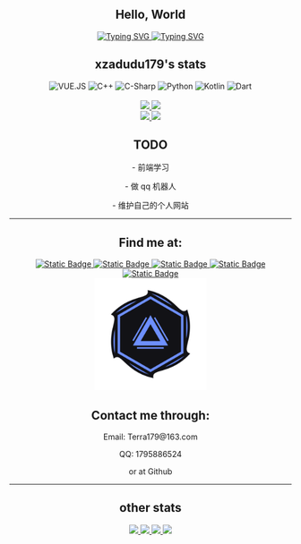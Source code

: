 <div align="center">
  <h2>Hello, World</h2>
  <!-- 文字 -->
  <a href="https://github.com/anuraghazra/github-readme-stats#gh-dark-mode-only">
    <img src="https://readme-typing-svg.demolab.com?font=Fira+Code&pause=1000&color=5be6ff&center=true&vCenter=true&random=true&width=600&separator=%3D&lines=fmt.Println(%22Hello%2C+World!%22)%3Dstd%3A%3Acout+%3C%3C+%22Hello%2C+World%22+%3C%3C+std%3A%3Aendl;%3Dprintf(%22Hello%2C+World%22);%3Dconsole.log(%22Hello%2C+World%22)%3Dprintln!(%22Hello%2C+World!%22);%3DConsole.WriteLine(%22Hello%2C+World%22);%3DSystem.out.println(%22Hello+World%22);%3Dprint('Hello%2C+World')%3Dprintln(%22Hello%2C+World!%22);" alt="Typing SVG" />
  </a>
  <a href="https://github.com/anuraghazra/github-readme-stats#gh-light-mode-only">
    <img src="https://readme-typing-svg.demolab.com?font=Fira+Code&pause=1000&color=375DDA&center=true&vCenter=true&random=true&width=600&separator=%3D&lines=fmt.Println(%22Hello%2C+World!%22)%3Dstd%3A%3Acout+%3C%3C+%22Hello%2C+World%22+%3C%3C+std%3A%3Aendl;%3Dprintf(%22Hello%2C+World%22);%3Dconsole.log(%22Hello%2C+World%22)%3Dprintln!(%22Hello%2C+World!%22);%3DConsole.WriteLine(%22Hello%2C+World%22);%3DSystem.out.println(%22Hello+World%22);%3Dprint('Hello%2C+World')%3Dprintln(%22Hello%2C+World!%22);" alt="Typing SVG" />
  </a>
  <br>
</div>
<h2 align="center" class="info"> xzadudu179's stats </h2>
<div align="center">
  <img alt="VUE.JS" height="25em"  src="https://img.shields.io/badge/VUE.JS-19D3B6?style=for-the-badge&logo=vue.js&logoColor=fff">
  <img alt="C++" height="25em"  src="https://img.shields.io/badge/C%2B%2B-19BBD3?style=for-the-badge&logo=c%2B%2B&logoColor=fff">
  <img alt="C-Sharp" height="25em" src="https://img.shields.io/badge/C--sharp-%234088FB?style=for-the-badge&logo=.NET&logoColor=fff"">
  <img alt="Python" height="25em"  src="https://img.shields.io/badge/Python-%233E4BD2?style=for-the-badge&logo=python&logoColor=fff">
  <img alt="Kotlin" height="25em"  src="https://img.shields.io/badge/Kotlin-5A3AFA?style=for-the-badge&logo=kotlin&logoColor=fff">
  <img alt="Dart" height="25em" src="https://img.shields.io/badge/Dart-744BE1?style=for-the-badge&logo=dart&logoColor=%23FFF">
</div>
<div align="center">
<br/>



<!-- GitHub 状态 -->
<a href="https://github.com/anuraghazra/github-readme-stats#gh-dark-mode-only">
  <img width="450em" src="https://github-readme-stats.vercel.app/api?username=xzadudu179&bg_color=0D111700&show_icons=true&icon_color=3BFFDC&border_radius=0&border_color=A9E7FF&text_color=E6EDF3&title_color=24ccff&include_all_commits=true&count_private=true&ring_color=3BFFDC&hide_border=true&theme=github-dark">
</a>
<a href="https://github.com/anuraghazra/github-readme-stats#gh-light-mode-only">
  <img width="450em" src="https://github-readme-stats.vercel.app/api?username=xzadudu179&bg_color=0D111700&show_icons=true&icon_color=2AB5C2&border_radius=0&border_color=77abea&text_color=0D1016&title_color=375DDA&include_all_commits=true&count_private=true&ring_color=5585fe&hide_border=true&theme=github-light">
</a>

<!--
[![xzadudu179's GitHub stats-Dark](https://github-readme-stats.vercel.app/api?username=xzadudu179&bg_color=0D111700&show_icons=true&border_radius=0&border_color=5D51FB&text_color=E6EDF3&rank_icon=github&title_color=7581FF&ring_color=5D51FB&hide_border=false&)](https://github.com/anuraghazra/github-readme-stats#gh-dark-mode-only)
[![xzadudu179's GitHub stats-Light](https://github-readme-stats.vercel.app/api?username=xzadudu179&bg_color=0D111700&show_icons=true&border_radius=5&border_color=77abea&text_color=0D1019&rank_icon=github&title_color=484fc9&ring_color=5585fe&hide_border=true&)](https://github.com/anuraghazra/github-readme-stats#gh-light-mode-only)
-->
<!--
</div>
<div align="center">
  <a href="https://github.com/anuraghazra/github-readme-stats">
    <img alt="Top Langs" width="320em" src="https://github-readme-stats.vercel.app/api/top-langs/?username=xzadudu179&layout=donut-vertical&count_private=true&bg_color=0D111700&border_color=77abea&text_color=dedede&title_color=dedede&hide_border=true">
  </a>
</div>
-->


<!-- Wakatime 状态 -->
<br/>
<div align="center">
  <a href="https://github.com/anuraghazra/github-readme-stats#gh-dark-mode-only">
  <img width="450em" src="https://github-readme-stats.vercel.app/api/wakatime?username=@xzadudu179&bg_color=0D111700&border_color=A9E7FF&text_color=E6EDF3&title_color=24ccff&layout=default&hide_border=true&langs_count=5&custom_title=Top%205%20Languages%20(Wakatime%20Last%207%20days)&line_height=35&border_radius=0&hide=Objective-C,Other,ca65%20assembler,Ezhil,SWIG,Assembly,GDScript3,Bash,CSS,SSH%20Key,Image%20(png)&theme=github-dark">
  </a>
  <a href="https://github.com/anuraghazra/github-readme-stats#gh-light-mode-only">
    <img width="450em" src="https://github-readme-stats.vercel.app/api/wakatime?username=@xzadudu179&bg_color=0D111700&border_color=77abea&text_color=0D1016&title_color=375DDA&layout=default&hide_border=true&custom_title=Top%205%20Languages%20(Wakatime%20Last%207%20days)&langs_count=5&line_height=35&border_radius=0&hide=Objective-C,Other,ca65%20assembler,Ezhil,SWIG,Assembly,GDScript3,Bash,CSS,SSH%20Key,Image%20(png)&theme=github-light">
  </a>
  <br>

  
  <!--
  [![xzadudu179's Wakatime stats-Dark](https://github-readme-stats.vercel.app/api/wakatime?username=@xzadudu179&bg_color=0D111700&border_color=77abea&text_color=E6EDF3&title_color=7581FF&layout=default&hide_border=false&langs_count=5&line_height=26&custom_title=Top%207%20Languages%20(Wakatime)&hide=Objective-C,Other,ca65%20assembler,Ezhil,SWIG,Assembly,GDScript3,Bash,CSS,SSH%20Key,Image%20(png))](https://github.com/anuraghazra/github-readme-stats#gh-dark-mode-only)
  [![xzadudu179's Wakatime stats-Light](https://github-readme-stats.vercel.app/api/wakatime?username=@xzadudu179&bg_color=0D111700&border_color=77abea&text_color=0D1019&title_color=484fc9&layout=default&hide_border=true&langs_count=7&custom_title=Top%207%20Languages%20(Wakatime)&hide=Objective-C,Other,ca65%20assembler,Ezhil,SWIG,Assembly,GDScript3,Bash,CSS,SSH%20Key,Image%20(png))](https://github.com/anuraghazra/github-readme-stats#gh-light-mode-only)
    -->

  
  <!--- 
  <a href="https://wakatime.com/@xzadudu179">
    <img align="center" src="https://github-readme-stats.vercel.app/api/wakatime?username=@xzadudu179&bg_color=0D111700&border_color=77abea&text_color=dedede&title_color=dedede&layout=compact&hide_border=true&hide_title=true" />  
</a>
  --->
  
  <h2>TODO</h2>
    <p>- 前端学习</p>
    <p>- 做 qq 机器人</p>
    <p>- 维护自己的个人网站</p>
  <div>
    <hr>
    <h2>Find me at: <br></h2>
    <a href="https://wakatime.com/@xzadudu179" target="_blank" >
      <img alt="Static Badge" height="20em" src="https://img.shields.io/badge/wakatime-6C41D4?style=flat-square&logo=wakatime&logoColor=fff">
    </a>
    <a href="https://www.youtube.com/channel/UCQVFa42_lhkmYlfog1B2_Wg" target="_blank" >
      <img alt="Static Badge" height="20em" src="https://img.shields.io/badge/YouTube-5041D4?style=flat-square&logo=youtube&logoColor=fff">
    </a>  
    <a href="https://twitter.com/xzadudu179" target="_blank">
      <img alt="Static Badge" height="20em" src="https://img.shields.io/badge/Twitter%2FX-3E4BD2?style=flat-square&logo=X&logoColor=fff">
    </a>
    <a href="https://github.com/xzadudu179" target="_blank" >
      <img alt="Static Badge" height="20em" src="https://img.shields.io/badge/Github-4088FB?style=flat-square&logo=Github&logoColor=fff">
    </a>
    <a href="https://space.bilibili.com/70738350?spm_id_from=333.788.0.0" target="_blank" >
      <img alt="Static Badge" height="20em" src="https://img.shields.io/badge/Bilibili-19BBD3?style=flat-square&logo=bilibili&logoColor=fff">
    </a>
  </div>  
</div>
<div align="center">
  <img src = "Another xzadudu179.png" height="200" width="200"/>
  <br>
  <h2>Contact me through:<br></h2>
  <p>Email: Terra179@163.com<br></p>
  <p>QQ: 1795886524<br></p>
  <p>or at Github</p>
  <hr>
  <h2>other stats</h2>
  
  <!-- 代码活动图 -->
  <a href="https://github.com/anuraghazra/github-readme-stats#gh-dark-mode-only">
    <img src="https://github-readme-activity-graph.vercel.app/graph?username=xzadudu179&hide_border=true&bg_color=00000000&area=true&point=6effe4&line=19bbd3&color=24ccff&area_color=4088fb&height=300"/>
  </a>
  <a href="https://github.com/anuraghazra/github-readme-stats#gh-light-mode-only">
    <img src="https://github-readme-activity-graph.vercel.app/graph?username=xzadudu179&hide_border=true&bg_color=00000000&area=true&point=375dda&line=4088fb&color=375DDA&area_color=4088fb&height=300"/>
  </a>
  <!-- 最常用语言 -->
<!--   <a href="https://github.com/anuraghazra/github-readme-stats#gh-dark-mode-only">
  <img height="130em" src="https://github-readme-stats.vercel.app/api/top-langs/?username=xzadudu179&bg_color=0D111700&show_icons=true&icon_color=3BFFDC&border_radius=0&layout=donut&hide_title=true&border_color=A9E7FF&text_color=E6EDF3&title_color=24ccff&hide_border=true&theme=github-dark"/>
  </a>
  <a href="https://github.com/anuraghazra/github-readme-stats#gh-light-mode-only">
  <img height="130em" src="https://github-readme-stats.vercel.app/api/top-langs/?username=xzadudu179&bg_color=0D111700&show_icons=true&icon_color=2AB5C2&border_radius=0&layout=donut&hide_title=true&border_color=77abea&text_color=0D1016&title_color=375DDA&hide_border=true&theme=github-light"/>
  </a> -->
  <!-- Waktime 热力图 -->
  <a href="https://github.com/anuraghazra/github-readme-stats#gh-dark-mode-only">
    <img src="https://wakatime.com/share/@xzadudu179/0dc23568-e476-44a1-818d-1a53bf42a9a4.svg"/>
  </a>
  <a href="https://github.com/anuraghazra/github-readme-stats#gh-light-mode-only">
    <img src="https://wakatime.com/share/@xzadudu179/61e3d3bd-3b45-4f87-97aa-228869e1a125.svg"/>
  </a>
</div>

